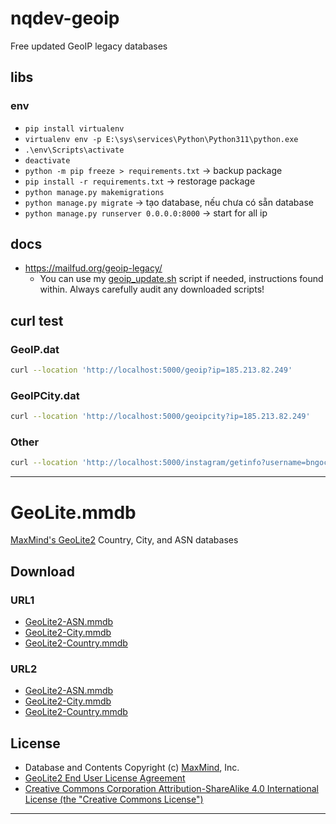 # nqdev-geoip

Free updated GeoIP legacy databases

## libs

### env

-   `pip install virtualenv`
-   `virtualenv env -p E:\sys\services\Python\Python311\python.exe`
-   `.\env\Scripts\activate`
-   `deactivate`
-   `python -m pip freeze > requirements.txt` -> backup package
-   `pip install -r requirements.txt` -> restorage package
-   `python manage.py makemigrations`
-   `python manage.py migrate` -> tạo database, nếu chưa có sẵn database
-   `python manage.py runserver 0.0.0.0:8000` -> start for all ip

## docs

-   https://mailfud.org/geoip-legacy/
    -   You can use my [geoip_update.sh](https://mailfud.org/geoip-legacy/geoip_update.sh) script if needed, instructions found within. Always carefully audit any downloaded scripts!

## curl test

### GeoIP.dat

```bash
curl --location 'http://localhost:5000/geoip?ip=185.213.82.249'
```

### GeoIPCity.dat

```bash
curl --location 'http://localhost:5000/geoipcity?ip=185.213.82.249'
```

### Other

```bash
curl --location 'http://localhost:5000/instagram/getinfo?username=bngoc.winwin'
```

---

# GeoLite.mmdb

[MaxMind's GeoLite2](https://dev.maxmind.com/geoip/geoip2/geolite2/) Country, City, and ASN databases

## Download

### URL1

-   [GeoLite2-ASN.mmdb](https://git.io/GeoLite2-ASN.mmdb)
-   [GeoLite2-City.mmdb](https://git.io/GeoLite2-City.mmdb)
-   [GeoLite2-Country.mmdb](https://git.io/GeoLite2-Country.mmdb)

### URL2

-   [GeoLite2-ASN.mmdb](https://github.com/P3TERX/GeoLite.mmdb/raw/download/GeoLite2-ASN.mmdb)
-   [GeoLite2-City.mmdb](https://github.com/P3TERX/GeoLite.mmdb/raw/download/GeoLite2-City.mmdb)
-   [GeoLite2-Country.mmdb](https://github.com/P3TERX/GeoLite.mmdb/raw/download/GeoLite2-Country.mmdb)

## License

-   Database and Contents Copyright (c) [MaxMind](https://www.maxmind.com/), Inc.
-   [GeoLite2 End User License Agreement](https://www.maxmind.com/en/geolite2/eula)
-   [Creative Commons Corporation Attribution-ShareAlike 4.0 International License (the "Creative Commons License")](https://creativecommons.org/licenses/by-sa/4.0/)

---
